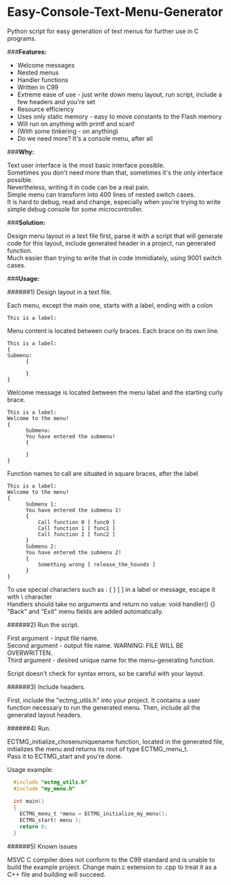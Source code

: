 Easy-Console-Text-Menu-Generator
================================

Python script for easy generation of text menus for further use in C programs.

###__Features:__

- Welcome messages  
- Nested menus  
- Handler functions  
- Written in C99  
- Extreme ease of use - just write down menu layout, run script, include a few headers and you're set
- Resource efficiency
- Uses only static memory - easy to move constants to the Flash memory
- Will run on anything with printf and scanf
- (With some tinkering - on anything)
- Do we need more? It's a console menu, after all

###__Why:__

  Text user interface is the most basic interface possible.   
  Sometimes you don't need more than that, sometimes it's the only interface possible.  
  Nevertheless, writing it in code can be a real pain.   
  Simple menu can transform into 400 lines of nested switch cases.   
  It is hard to debug, read and change, especially when you're trying to write simple debug console for some microcontroller.  

###__Solution:__

  Design menu layout in a text file first, parse it with a script that will generate code for this layout, include generated header in a project, run generated function.  
  Much easier than trying to write that in code immidiately, using 9001 switch cases.  
  
###__Usage:__

######1) Design layout in a text file.

  Each menu, except the main one, starts with a label, ending with a colon
```
This is a label:
```
  Menu content is located between curly braces. Each brace on its own line.
```
This is a label:
{
Submenu:
      {
      
      }
}
``` 
  Welcome message is located between the menu label and the starting curly brace.
```
This is a label:
Welcome to the menu!
{
      Submenu:
      You have entered the submenu!
      {
      
      }
}
```
  Function names to call are situated in square braces, after the label
```
This is a label:
Welcome to the menu!
{
      Submenu 1:
      You have entered the submenu 1!
      {
          Call function 0 [ func0 ]
          Call function 1 [ func1 ]
          Call function 2 [ func2 ]
      }
      Submenu 2:
      You have entered the submenu 2!
      {
          Something wrong [ release_the_hounds ]
      }
}
```
  To use special characters such as : { } [ ] in a label or message, escape it with \ character  
  Handlers should take no arguments and return no value: void handler() {}  
  "Back" and "Exit" menu fields are added automatically.  

######2) Run the script.

  First argument - input file name.  
  Second argument - output file name. WARNING: FILE WILL BE OVERWRITTEN.  
  Third argument - desired unique name for the menu-generating function.  
  
  Script doesn't check for syntax errors, so be careful with your layout.   
  
######3) Include headers.

  First, include the "ectmg_utils.h" into your project. It contains a user function necessary to run the generated menu.
  Then, include all the generated layout headers.  
  
######4) Run.
  
  ECTMG_initialize_chosenuniquename function, located in the generated file, initializes the menu and returns its root of type ECTMG_menu_t.  
  Pass it to ECTMG_start and you're done. 
  
  Usage example:
```C
  #include "ectmg_utils.h"
  #include "my_menu.h"

  int main()
  {
  	ECTMG_menu_t *menu = ECTMG_initialize_my_menu();
  	ECTMG_start( menu );
  	return 0;
  }
```

######5) Known issues

  MSVC C compiler does not conform to the C99 standard and is unable to build the example project. Change main.c extension to .cpp to treat it as a C++ file and building will succeed.

